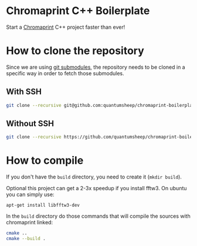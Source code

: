 # Chromaprint C++ Boilerplate
Start a [Chromaprint](https://github.com/acoustid/chromaprint) C++ project faster than ever!

# How to clone the repository
Since we are using [git submodules](https://git-scm.com/book/en/v2/Git-Tools-Submodules), the repository needs to be cloned in a specific way in order to fetch those submodules.

## With SSH
```bash
git clone --recursive git@github.com:quantumsheep/chromaprint-boilerplate.git
```

## Without SSH
```bash
git clone --recursive https://github.com/quantumsheep/chromaprint-boilerplate.git
```

# How to compile
If you don't have the `build` directory, you need to create it (`mkdir build`).

Optional this project can get a 2-3x speedup if you install fftw3.
On ubuntu you can simply use:

``` apt-get install libfftw3-dev ```

In the `build` directory do those commands that will compile the sources with chromaprint linked:
```bash
cmake ..
cmake --build .
```
